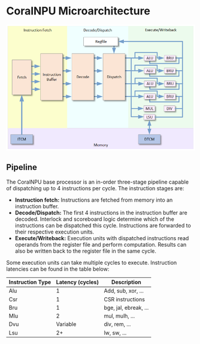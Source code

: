# CoralNPU Microarchitecture

![image](../images/microarch.png)

## Pipeline

The CoralNPU base processor is an in-order three-stage pipeline capable of
dispatching up to 4 instructions per cycle. The instruction stages are:

* **Instruction fetch:** Instructions are fetched from memory into an
instruction buffer.
* **Decode/Dispatch:** The first 4 instructions in the instruction buffer are
decoded. Interlock and scoreboard logic determine which of the instructions can
be dispatched this cycle. Instructions are forwarded to their respective
execution units.
* **Execute/Writeback:** Execution units with dispatched instructions read
operands from the register file and perform computation. Results can also be
written back to the register file in the same cycle.

Some execution units can take multiple cycles to execute. Instruction latencies
can be found in the table below:

| Instruction Type | Latency (cycles) | Description            |
| ---------------- | ---------------- | ---------------------- |
| Alu              | 1                | Add, sub, xor, ...     |
| Csr              | 1                | CSR instructions       |
| Bru              | 1                | bge, jal, ebreak, ...  |
| Mlu              | 2                | mul, mulh, ...         |
| Dvu              | Variable         | div, rem, ...          |
| Lsu              | 2+               | lw, sw, ...            |
